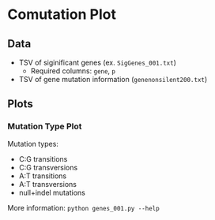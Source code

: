 # Comutation Plot

## Data

* TSV of siginificant genes (ex. `SigGenes_001.txt`)
    * Required columns: `gene`, `p`
* TSV of gene mutation information (`genenonsilent200.txt`)

## Plots

### Mutation Type Plot

Mutation types:

* C:G transitions
* C:G transversions
* A:T transitions
* A:T transversions
* null+indel mutations

More information: `python genes_001.py --help`